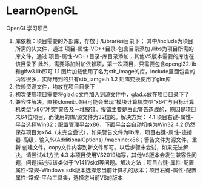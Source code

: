 # LearnOpenGL
OpenGL学习项目
1. 库依赖：项目需要的外部库，存放于/Libraries目录下；
  其中/include为项目所需的头文件，通过 项目-属性-VC++目录-包含目录添加
  /libs为项目所需的库文件，通过 项目-属性-VC++目录-库目录添加；其他VS版本需要的库也在该目录下
  此外，需要添加附加依赖项，第一次项目，只需要包含opengl32.lib和glfw3.lib即可
  1.1 图片加载使用了名为stb_image的库，include里面包含的内容很多，实际用到的只有stb_iamge.h 
  1.2 矩阵变换使用了glm库
2. 依赖资源文件，均放在项目目录下
3. 初次使用项目需要将glad.c文件加入到源文件中，glad.c放在项目目录下了
4. 兼容性解决。直接clone此项目可能会出现“模块计算机类型“x64”与目标计算机类型“x86”冲突”警告及一堆报错。报错主要是由此警告造成的，原因是项目未64位项目，而使用的库/源文件为32位的。解决方案：
  4.1 项目右键-属性-平台选择Win32；配置管理平台x86，下面平台会自动切换为Win32
  4.2 仍然保存项目为x64（未完全尝试），如果警告文件为lib库，项目右键-属性-连接器-高级，输入%(AdditionalOptions) /machine:x86；警告文件为源文件，重新  创建文件，copy文件内容到新文件即可。以后步骤未尝试，如果无法解决，请尝试4.1方法
  4.3 本项目使用VS2019编写，其他VS版本会发生兼容性问题，问题描述应该类似于“v141”/skd等问题。解决方法：项目右键-属性-配置属性-常规-Windows sdk版本选择您当前计算机的版本；项目右键-属性-配置属性-常规-平台工具集，选择您当前VS的版本

